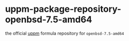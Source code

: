 # uppm-package-repository-openbsd-7.5-amd64

the official [uppm](https://github.com/leleliu008/uppm) formula repository for `openbsd-7.5-amd64`
